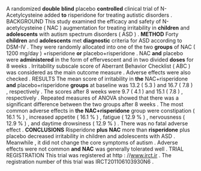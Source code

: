 A randomized **double** **blind** placebo **controlled** clinical trial of N-Acetylcysteine added **to** risperidone for treating autistic disorders . BACKGROUND This study examined the efficacy and safety of N-acetylcysteine ( NAC ) augmentation for treating irritability in **children** and **adolescents** with autism spectrum disorders ( ASD ) . **METHOD** Forty **children** and **adolescents** met **diagnostic** criteria for ASD according to DSM-IV . They were randomly allocated into one of the two **groups** of NAC ( 1200 mg/day ) +risperidone **or** placebo+risperidone . NAC **and** placebo were **administered** in the form of effervescent and in two divided **doses** for 8 weeks . Irritability subscale score of Aberrant Behavior Checklist ( ABC ) was considered as the main outcome measure . Adverse effects were also checked . RESULTS The mean score of irritability in **the** NAC+risperidone **and** placebo+risperidone **groups** at baseline was 13.2 ( 5.3 ) and 16.7 ( 7.8 ) , respectively . The scores after 8 weeks were 9.7 ( 4.1 ) and 15.1 ( 7.8 ) , respectively . Repeated measures of ANOVA showed that there was a significant difference between the two groups after 8 weeks . The most common adverse effects in **the** **NAC+risperidone** group were constipation ( 16.1 % ) , increased appetite ( 16.1 % ) , fatigue ( 12.9 % ) , nervousness ( 12.9 % ) , and daytime drowsiness ( 12.9 % ) . There was no fatal adverse effect . **CONCLUSIONS** Risperidone **plus** **NAC** more than **risperidone** plus placebo decreased irritability in children and adolescents with ASD . Meanwhile , it did not change the core symptoms of autism . Adverse effects were not common **and** **NAC** was generally tolerated well . TRIAL REGISTRATION This trial was registered at http : //www.irct.ir . The registration number of this trial was IRCT201106103930N6 . 